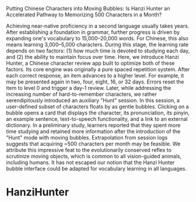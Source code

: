Putting Chinese Characters into Moving Bubbles: Is Hanzi Hunter an Accelerated Pathway to Memorizing 500 Characters in a Month?	

Achieving near-native proficiency in a second language usually takes years. After establishing a foundation in grammar, further progress is driven by expanding one's vocabulary to 15,000–20,000 words. For Chinese, this also means learning 3,000–5,000 characters. During this stage, the learning rate depends on two factors: (1) how much time is devoted to studying each day, and (2) the ability to maintain focus over time. Here, we introduce Hanzi Hunter, a Chinese character review app built to optimize both of these factors. Its core engine was originally a pure spaced repetition system. After each correct response, an item advances to a higher level. For example, it may be presented again in two, four, eight, 16, or 32 days. Errors reset the item to level 0 and trigger a day-1 review. Later, while addressing the increasing number of hard-to-remember characters, we rather serendipitously introduced an auxiliary "Hunt" session. In this session, a user-defined subset of characters floats by as gentle bubbles. Clicking on a bubble opens a card that displays the character, its pronunciation, its pinyin, an example sentence, text-to-speech functionality, and a link to an external dictionary. In a preliminary study, learners reported that they spent more time studying and retained more information after the introduction of the "Hunt" mode with moving bubbles. Extrapolation from session logs suggests that acquiring ~500 characters per month may be feasible. We attribute this impressive feat to the evolutionarily conserved reflex to scrutinize moving objects, which is common to all vision-guided animals, including humans. It has not escaped our notion that the Hanzi Hunter bubble interface could be adapted for vocabulary learning in all languages.

# HanziHunter
